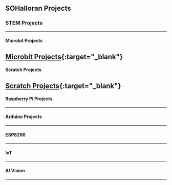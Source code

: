 ## SOHalloran Projects  

### STEM Projects  
----
#### Microbit Projects  
[Microbit Projects](./microbit-projects){:target="_blank"}  
----
#### Scratch Projects  
[Scratch Projects](https://scratch.mit.edu/users/sohalloran2/){:target="_blank"}  
----
#### Raspberry Pi Projects  
----
#### Arduino Projects  
----
#### ESP8266  
----
#### IoT  
----
#### AI Vision 
----

